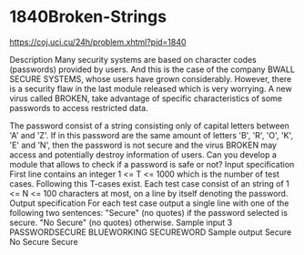# 1840Broken-Strings
https://coj.uci.cu/24h/problem.xhtml?pid=1840

Description
Many security systems are based on character codes (passwords) provided by users. And this is the case of the company BWALL SECURE SYSTEMS, whose users have grown considerably. However, there is a security flaw in the last module released which is very worrying. A new virus called BROKEN, take advantage of specific characteristics of some passwords to access restricted data.

The password consist of a string consisting only of capital letters between 'A' and 'Z'. If in this password are the same amount of letters 'B', 'R', 'O', 'K', 'E' and 'N', then the password is not secure and the virus BROKEN may access and potentially destroy information of users. Can you develop a module that allows to check if a password is safe or not?
Input specification
First line contains an integer 1 <= T <= 1000 which is the number of test cases. Following this T-cases exist. Each test case consist of an string of 1 <= N <= 100 characters at most, on a line by itself denoting the password.
Output specification
For each test case output a single line with one of the following two sentences:
"Secure" (no quotes) if the password selected is secure.
"No Secure" (no quotes) otherwise.
Sample input
3
PASSWORDSECURE
BLUEWORKING
SECUREWORD
Sample output
Secure
No Secure
Secure
